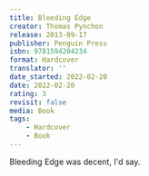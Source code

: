 ```yaml
---
title: Bleeding Edge
creator: Thomas Pynchon
release: 2013-09-17
publisher: Penguin Press
isbn: 9781594204234
format: Hardcover
translator: ''
date_started: 2022-02-20
date: 2022-02-20
rating: 3
revisit: false
media: Book
tags:
    - Hardcover
    - Book
---
```


Bleeding Edge was decent, I'd say.
